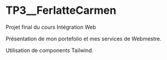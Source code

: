 # TP3__FerlatteCarmen
Projet final du cours Intégration Web

Présentation de mon portefolio et mes services de Webmestre.

Utilisation de components Tailwind.


